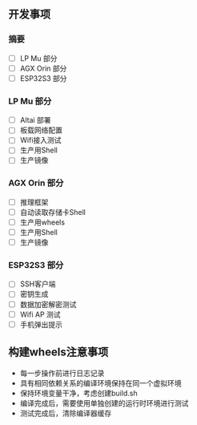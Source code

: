 ## 开发事项

### 摘要

- [ ] LP Mu 部分
- [ ] AGX Orin 部分
- [ ] ESP32S3 部分

### LP Mu 部分

- [ ] Altai 部署
- [ ] 板载网络配置
- [ ] Wifi接入测试
- [ ] 生产用Shell
- [ ] 生产镜像

### AGX Orin 部分

- [ ] 推理框架
- [ ] 自动读取存储卡Shell
- [ ] 生产用wheels
- [ ] 生产用Shell
- [ ] 生产镜像

### ESP32S3 部分

- [ ] SSH客户端
- [ ] 密钥生成
- [ ] 数据加密解密测试
- [ ] Wifi AP 测试
- [ ] 手机弹出提示

## 构建wheels注意事项

- 每一步操作前进行日志记录
- 具有相同依赖关系的编译环境保持在同一个虚拟环境
- 保持环境变量干净，考虑创建build.sh
- 编译完成后，需要使用单独创建的运行时环境进行测试
- 测试完成后，清除编译器缓存

